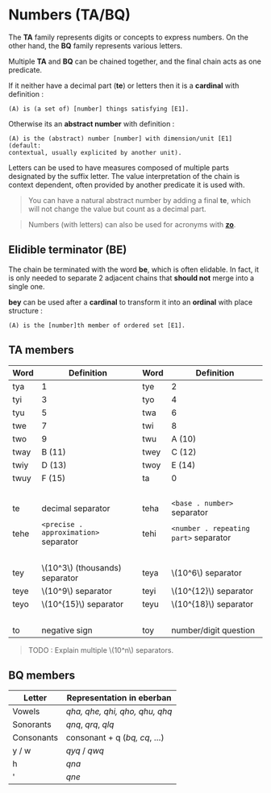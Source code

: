 # Numbers (TA/BQ)

The **TA** family represents digits or concepts to express numbers. On the other
hand, the **BQ** family represents various letters.

Multiple **TA** and **BQ** can be chained together, and the final chain acts as
one predicate.

If it neither have a decimal part (**te**) or letters then it is a **cardinal**
with definition :

```eng
(A) is (a set of) [number] things satisfying [E1].
```

Otherwise its an **abstract number** with definition :

```eng
(A) is the (abstract) number [number] with dimension/unit [E1] (default:
contextual, usually explicited by another unit).
```

Letters can be used to have measures composed of multiple parts designated by
the suffix letter. The value interpretation of the chain is context dependent,
often provided by another predicate it is used with.

> You can have a natural abstract number by adding a final **te**, which will
> not change the value but count as a decimal part.

> Numbers (with letters) can also be used for acronyms with
> [**zo**](../bindings/SA_ZA.md).

## Elidible terminator (BE)

The chain be terminated with the word **be**, which is often elidable. In fact,
it is only needed to separate 2 adjacent chains that **should not** merge into a
single one.

**bey** can be used after a **cardinal** to transform it into an **ordinal**
with place structure :

```eng
(A) is the [number]th member of ordered set [E1].
```

## TA members

| Word | Definition                            | Word | Definition                            |
| ---- | ------------------------------------- | ---- | ------------------------------------- |
| tya  | 1                                     | tye  | 2                                     |
| tyi  | 3                                     | tyo  | 4                                     |
| tyu  | 5                                     | twa  | 6                                     |
| twe  | 7                                     | twi  | 8                                     |
| two  | 9                                     | twu  | A (10)                                |
| tway | B (11)                                | twey | C (12)                                |
| twiy | D (13)                                | twoy | E (14)                                |
| twuy | F (15)                                | ta   | 0                                     |
|      |                                       |      | &nbsp;                                |
| te   | decimal separator                     | teha | `<base . number>` separator           |
| tehe | `<precise . approximation>` separator | tehi | `<number . repeating part>` separator |
|      |                                       |      | &nbsp;                                |
| tey  | \\(10^3\\) (thousands) separator      | teya | \\(10^6\\) separator                  |
| teye | \\(10^9\\) separator                  | teyi | \\(10^{12}\\) separator               |
| teyo | \\(10^{15}\\) separator               | teyu | \\(10^{18}\\) separator               |
|      |                                       |      | &nbsp;                                |
| to   | negative sign                         | toy  | number/digit question                 |

> TODO : Explain multiple \\(10^n\\) separators.

## BQ members

| Letter     | Representation in eberban          |
| ---------- | ---------------------------------- |
| Vowels     | *qha, qhe, qhi, qho, qhu, qhq*     |
| Sonorants  | *qnq*, *qrq*, *qlq*                |
| Consonants | consonant + q (*bq, cq*, &hellip;) |
| y / w      | *qyq* / *qwq*                      |
| h          | *qna*                              |
| '          | *qne*                              |
